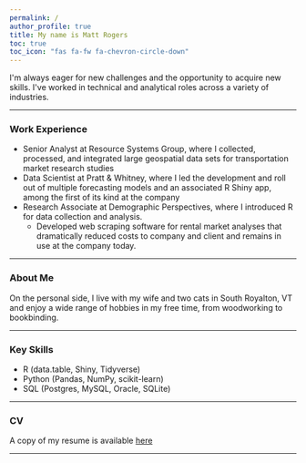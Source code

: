 ```yaml
---
permalink: /
author_profile: true
title: My name is Matt Rogers
toc: true
toc_icon: "fas fa-fw fa-chevron-circle-down"
---
```


I'm always eager for new challenges and the opportunity to acquire new skills. I've worked in technical and analytical roles across a variety of industries.

*****

### Work Experience
* Senior Analyst at Resource Systems Group, where I collected, processed, and integrated large geospatial data sets for transportation market research studies
* Data Scientist at Pratt & Whitney, where I led the development and roll out of multiple forecasting models and an associated R Shiny app, among the first of its kind at the company
* Research Associate at Demographic Perspectives, where I introduced R for data collection and analysis.
   * Developed web scraping software for rental market analyses that dramatically reduced costs to company and client and remains in use at the company today.

*****

### About Me
On the personal side, I live with my wife and two cats in South Royalton, VT and enjoy a wide range of hobbies in my free time, from woodworking to bookbinding.

*****

### Key Skills
* R (data.table, Shiny, Tidyverse)
* Python (Pandas, NumPy, scikit-learn)
* SQL (Postgres, MySQL, Oracle, SQLite)

*****

### CV
A copy of my resume is available [here](https://github.com/matthewjrogers/matthewjrogers.github.io/files/5542919/Rogers_Matthew_Resume_2020.pdf)

*****


